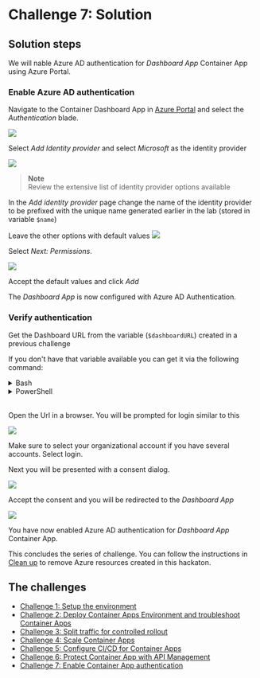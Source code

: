 # Challenge 7: Solution

## Solution steps
We will nable Azure AD authentication for _Dashboard App_ Container App using Azure Portal.

### Enable Azure AD authentication
Navigate to the Container Dashboard App in [Azure Portal](https://portal.azure.com) and select the _Authentication_ blade.

![](/images/easyauth-authentication.png)

Select _Add Identity provider_ and select _Microsoft_ as the identity provider

![](/images/easyauth-identityprovider.png)

> **Note**<br>
> Review the extensive list of identity provider options available

In the _Add identity provider_ page change the name of the identity provider to be prefixed with the unique name generated earlier in the lab (stored in variable `$name`)

Leave the other options with default values
![](/images/easyauth-identityprovideroptions.png)


Select _Next: Permissions_.

![](/images/easyauth-permission.png)

Accept the default values and click _Add_

The _Dashboard App_ is now configured with Azure AD Authentication.


### Verify authentication

Get the Dashboard URL from the variable (`$dashboardURL`) created in a previous challenge

If you don't have that variable available you can get it via the following command:


<details>
  <summary>Bash</summary>

```bash
dashboardURL=https://dashboardapp.$(az containerapp env show -g $resourceGroup -n $containerAppEnv --query 'properties.defaultDomain' -o tsv)
echo 'Open the URL in your browser of choice:' $dashboardURL

```

  </summary>
</details>

<details>
  <summary>PowerShell</summary>

```PowerShell

$dashboardURL="https://dashboardapp.$((Get-AzContainerAppManagedEnv -ResourceGroupName $resourceGroup -EnvName $containerAppEnv).DefaultDomain)/"
Write-Host "Open the URL in your browser of choice: $dashboardURL"
```

  </summary>
</details>
<br>

Open the Url in a browser. You will be prompted for login similar to this

![](images/easyauth-login.png)

Make sure to select your organizational account if you have several accounts. 
Select login.

Next you will be presented with a consent dialog. 

![](images/easyauth-consent.png)

Accept the consent and you will be redirected to the _Dashboard App_

![](/images/easyauth-dashboardapp.png)


You have now enabled Azure AD authentication for  _Dashboard App_ Container App.

This concludes the series of challenge. You can follow the instructions in [Clean up](cleanup.md) to remove Azure resources created in this hackaton.

## The challenges

- [Challenge 1: Setup the environment](challenge1.md)
- [Challenge 2: Deploy Container Apps Environment and troubleshoot Container Apps](challenge2.md)
- [Challenge 3: Split traffic for controlled rollout](challenge3.md)
- [Challenge 4: Scale Container Apps](challenge4.md)
- [Challenge 5: Configure CI/CD for Container Apps](challenge5.md)
- [Challenge 6: Protect Container App with API Management](challenge6.md)
- [Challenge 7: Enable Container App authentication](challenge7.md)
